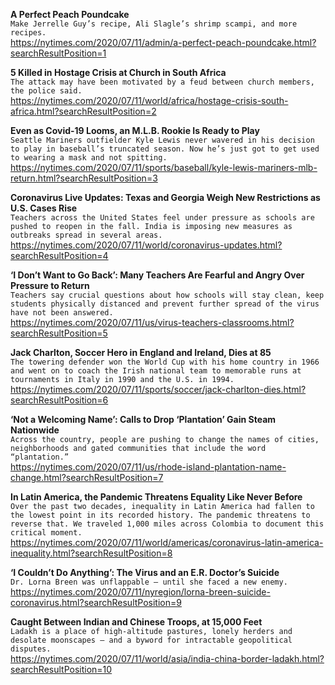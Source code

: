 **A Perfect Peach Poundcake**\
`Make Jerrelle Guy’s recipe, Ali Slagle’s shrimp scampi, and more recipes.`\
https://nytimes.com/2020/07/11/admin/a-perfect-peach-poundcake.html?searchResultPosition=1

**5 Killed in Hostage Crisis at Church in South Africa**\
`The attack may have been motivated by a feud between church members, the police said.`\
https://nytimes.com/2020/07/11/world/africa/hostage-crisis-south-africa.html?searchResultPosition=2

**Even as Covid-19 Looms, an M.L.B. Rookie Is Ready to Play**\
`Seattle Mariners outfielder Kyle Lewis never wavered in his decision to play in baseball’s truncated season. Now he’s just got to get used to wearing a mask and not spitting.`\
https://nytimes.com/2020/07/11/sports/baseball/kyle-lewis-mariners-mlb-return.html?searchResultPosition=3

**Coronavirus Live Updates: Texas and Georgia Weigh New Restrictions as U.S. Cases Rise**\
`Teachers across the United States feel under pressure as schools are pushed to reopen in the fall. India is imposing new measures as outbreaks spread in several areas.`\
https://nytimes.com/2020/07/11/world/coronavirus-updates.html?searchResultPosition=4

**‘I Don’t Want to Go Back’: Many Teachers Are Fearful and Angry Over Pressure to Return**\
`Teachers say crucial questions about how schools will stay clean, keep students physically distanced and prevent further spread of the virus have not been answered.`\
https://nytimes.com/2020/07/11/us/virus-teachers-classrooms.html?searchResultPosition=5

**Jack Charlton, Soccer Hero in England and Ireland, Dies at 85**\
`The towering defender won the World Cup with his home country in 1966 and went on to coach the Irish national team to memorable runs at tournaments in Italy in 1990 and the U.S. in 1994.`\
https://nytimes.com/2020/07/11/sports/soccer/jack-charlton-dies.html?searchResultPosition=6

**‘Not a Welcoming Name’: Calls to Drop ‘Plantation’ Gain Steam Nationwide**\
`Across the country, people are pushing to change the names of cities, neighborhoods and gated communities that include the word “plantation.”`\
https://nytimes.com/2020/07/11/us/rhode-island-plantation-name-change.html?searchResultPosition=7

**In Latin America, the Pandemic Threatens Equality Like Never Before**\
`Over the past two decades, inequality in Latin America had fallen to the lowest point in its recorded history. The pandemic threatens to reverse that. We traveled 1,000 miles across Colombia to document this critical moment.`\
https://nytimes.com/2020/07/11/world/americas/coronavirus-latin-america-inequality.html?searchResultPosition=8

**‘I Couldn’t Do Anything’: The Virus and an E.R. Doctor’s Suicide**\
`Dr. Lorna Breen was unflappable — until she faced a new enemy.`\
https://nytimes.com/2020/07/11/nyregion/lorna-breen-suicide-coronavirus.html?searchResultPosition=9

**Caught Between Indian and Chinese Troops, at 15,000 Feet**\
`Ladakh is a place of high-altitude pastures, lonely herders and desolate moonscapes — and a byword for intractable geopolitical disputes.`\
https://nytimes.com/2020/07/11/world/asia/india-china-border-ladakh.html?searchResultPosition=10

